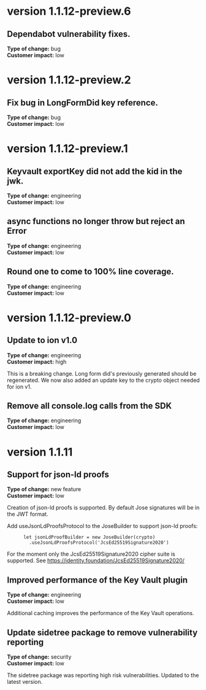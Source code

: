 # version 1.1.12-preview.6
## Dependabot vulnerability fixes.
**Type of change:** bug    
**Customer impact:** low

# version 1.1.12-preview.2
## Fix bug in LongFormDid key reference.
**Type of change:** bug    
**Customer impact:** low

# version 1.1.12-preview.1
## Keyvault exportKey did not add the kid in the jwk.
**Type of change:** engineering    
**Customer impact:** low

## async functions no longer throw but reject an Error
**Type of change:** engineering    
**Customer impact:** low

## Round one to come to 100% line coverage.
**Type of change:** engineering    
**Customer impact:** low

# version 1.1.12-preview.0
## Update to ion v1.0
**Type of change:** engineering    
**Customer impact:** high

This is a breaking change. Long form did's previously generated should be regenerated.
We now also added an update key to the crypto object needed for ion v1.

## Remove all console.log calls from the SDK
**Type of change:** engineering    
**Customer impact:** low

# version 1.1.11
## Support for json-ld proofs
**Type of change:** new feature    
**Customer impact:** low

Creation of json-ld proofs is supported.
By default Jose signatures will be in the JWT format.

Add useJsonLdProofsProtocol to the JoseBuilder to support json-ld proofs:

          let jsonLdProofBuilder = new JoseBuilder(crypto)
            .useJsonLdProofsProtocol('JcsEd25519Signature2020')

For the moment only the JcsEd25519Signature2020 cipher suite is supported. See https://identity.foundation/JcsEd25519Signature2020/

## Improved performance of the Key Vault plugin
**Type of change:** engineering    
**Customer impact:** low

Additional caching improves the performance of the Key Vault operations.

## Update sidetree package to remove vulnerability reporting
**Type of change:** security    
**Customer impact:** low

The sidetree package was reporting high risk vulnerabilities. Updated to the latest version.




